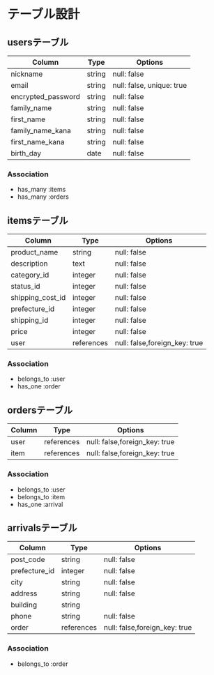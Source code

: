# テーブル設計

## usersテーブル

| Column             | Type   | Options                   |
| ------------------ | ------ | ------------------------- |
| nickname           | string | null: false               |
| email              | string | null: false, unique: true |
| encrypted_password | string | null: false               |
| family_name        | string | null: false               |
| first_name         | string | null: false               |
| family_name_kana   | string | null: false               |
| first_name_kana    | string | null: false               |
| birth_day          | date   | null: false               |

### Association
- has_many :items
- has_many :orders

## itemsテーブル

| Column             | Type       | Options                                         |
| ------------------ | ---------- | ----------------------------------------------- |
| product_name       | string     | null: false                                 |
| description        | text       | null: false                                 |
| category_id        | integer    | null: false                                 |
| status_id          | integer    | null: false                                 |
| shipping_cost_id   | integer    | null: false                                 |
| prefecture_id      | integer    | null: false                                 |
| shipping_id        | integer    | null: false                                 |
| price              | integer    | null: false                                 |
| user               | references | null: false,foreign_key: true               |

### Association
- belongs_to :user
- has_one :order

## ordersテーブル

| Column             | Type       | Options                                         |
| ------------------ | ---------- | ----------------------------------------------- |
| user               | references | null: false,foreign_key: true                   |
| item               | references | null: false,foreign_key: true                   |

### Association
- belongs_to :user
- belongs_to :item
- has_one :arrival

## arrivalsテーブル

| Column             | Type       | Options                                         |
| ------------------ | ---------- | ----------------------------------------------- |
| post_code          | string     | null: false                                     |
| prefecture_id      | integer    | null: false                                     |
| city               | string     | null: false                                     |
| address            | string     | null: false                                     |
| building           | string     |                                                 |
| phone              | string     | null: false                                     |
| order              | references | null: false,foreign_key: true                   |

### Association
- belongs_to :order

